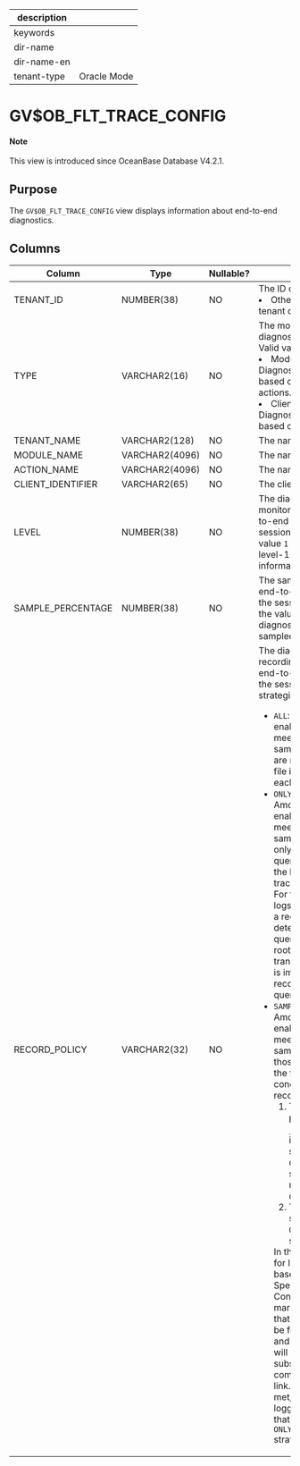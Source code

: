 |description||
|---|---|
|keywords||
|dir-name||
|dir-name-en||
|tenant-type|Oracle Mode|

# GV$OB_FLT_TRACE_CONFIG

<main id="notice" type='explain'>
  <h4>Note</h4>
  <p>This view is introduced since OceanBase Database V4.2.1. </p>
</main>

## Purpose

The `GV$OB_FLT_TRACE_CONFIG` view displays information about end-to-end diagnostics. 

## Columns

| **Column** | **Type** | **Nullable?** | **Description** |
| --- | --- | --- | --- |
| TENANT_ID | NUMBER(38) | NO | The ID of the tenant. </li><li>Other values: a user tenant or meta tenant. </li></ul> |
| TYPE | VARCHAR2(16) | NO | The monitoring level of the diagnostics information. Valid values:  </li><li>Module/Action level: Diagnostics are monitored based on modules and actions. </li><li>Client identifier level: Diagnostics are monitored based on client identifiers. </li></ul> |
| TENANT_NAME | VARCHAR2(128) | NO | The name of the tenant. |
| MODULE_NAME | VARCHAR2(4096) | NO | The name of the module. |
| ACTION_NAME | VARCHAR2(4096) | NO | The name of the action. |
| CLIENT_IDENTIFIER | VARCHAR2(65) | NO | The client identifier. |
| LEVEL | NUMBER(38) | NO | The diagnostic information monitoring level for end-to-end diagnostics of the session. For example, the value `1` indicates that level-1 diagnostic information is monitored. |
| SAMPLE_PERCENTAGE | NUMBER(38) | NO | The sampling rate for end-to-end diagnostics of the session. For example, the value `50` indicates that diagnostic information is sampled at a rate of 50%. |
| RECORD_POLICY | VARCHAR2(32) | NO | The diagnostic information recording strategy for end-to-end diagnostics of the session. Three strategies are supported:<ul><li>`ALL`: All sampling-enabled traces that meet specified sampling conditions are recorded in the log file immediately after each span ends.  </li><li>`ONLY_SLOW_QUERY`: Among sampling-enabled traces that meet specified sampling conditions, only traces of slow queries are recorded in the log file, and other traces are discarded. For this strategy, trace logs are recorded after a request ends and is determined as a slow query. In the proxy, the root span, namely the transaction-level span, is immediately recorded when a slow query is detected.  </li><li>`SAMPLE_AND_SLOW_QUERY`: Among sampling-enabled traces that meet specified sampling conditions, those meeting any of the following conditions are recorded in the log file:<ol><li>The hidden parameter <code>_print_sample_ppm</code> is used for sampling at a rate of 0.01% and the sampling result meets specified conditions.</li><li>The condition specified in the `ONLY_SLOW_QUERY` strategy is met.</li></ol>In this mode, the timing for logging varies based on the situation. Specifically, if Condition 1 is met, it is marked on the client that the trace log will be forcibly recorded and this information will be transferred to subsequent components on the link. If Condition 2 is met, the timing for logging is the same as that in the `ONLY_SLOW_QUERY` strategy. </li></ul> |
